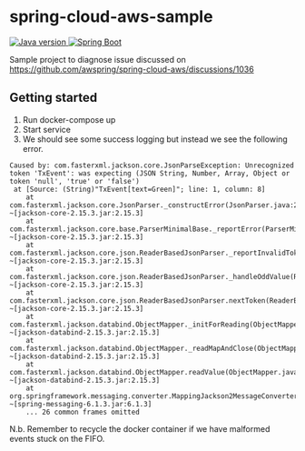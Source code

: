 # spring-cloud-aws-sample
  <!-- Java version -->
  <a href="https://img.shields.io/badge/Java-21-blue.svg?logo=Java">
    <img src="https://img.shields.io/badge/Java-21-blue.svg?logo=Java"
      alt="Java version" />
  </a>
  <!-- Spring Boot -->
  <a href="https://github.com/spring-projects/spring-boot/releases">
    <img src="https://img.shields.io/badge/SpringBoot-3.2.x-blue.svg?logo=Spring"
      alt="Spring Boot" />
  </a>


Sample project to diagnose issue discussed
on https://github.com/awspring/spring-cloud-aws/discussions/1036

## Getting started

1. Run docker-compose up
2. Start service
3. We should see some success logging but instead we see the following error.

```
Caused by: com.fasterxml.jackson.core.JsonParseException: Unrecognized token 'TxEvent': was expecting (JSON String, Number, Array, Object or token 'null', 'true' or 'false')
 at [Source: (String)"TxEvent[text=Green]"; line: 1, column: 8]
	at com.fasterxml.jackson.core.JsonParser._constructError(JsonParser.java:2477) ~[jackson-core-2.15.3.jar:2.15.3]
	at com.fasterxml.jackson.core.base.ParserMinimalBase._reportError(ParserMinimalBase.java:760) ~[jackson-core-2.15.3.jar:2.15.3]
	at com.fasterxml.jackson.core.json.ReaderBasedJsonParser._reportInvalidToken(ReaderBasedJsonParser.java:3041) ~[jackson-core-2.15.3.jar:2.15.3]
	at com.fasterxml.jackson.core.json.ReaderBasedJsonParser._handleOddValue(ReaderBasedJsonParser.java:2082) ~[jackson-core-2.15.3.jar:2.15.3]
	at com.fasterxml.jackson.core.json.ReaderBasedJsonParser.nextToken(ReaderBasedJsonParser.java:808) ~[jackson-core-2.15.3.jar:2.15.3]
	at com.fasterxml.jackson.databind.ObjectMapper._initForReading(ObjectMapper.java:4912) ~[jackson-databind-2.15.3.jar:2.15.3]
	at com.fasterxml.jackson.databind.ObjectMapper._readMapAndClose(ObjectMapper.java:4818) ~[jackson-databind-2.15.3.jar:2.15.3]
	at com.fasterxml.jackson.databind.ObjectMapper.readValue(ObjectMapper.java:3772) ~[jackson-databind-2.15.3.jar:2.15.3]
	at org.springframework.messaging.converter.MappingJackson2MessageConverter.convertFromInternal(MappingJackson2MessageConverter.java:250) ~[spring-messaging-6.1.3.jar:6.1.3]
	... 26 common frames omitted
```

N.b. Remember to recycle the docker container if we have malformed events stuck on the FIFO.
